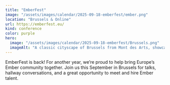 ```yaml
---
title: "EmberFest"
image: "/assets/images/calendar/2025-09-18-emberfest/ember.png"
location: "Brussels & Online"
url: https://emberfest.eu/
kind: conference
color: purple
hero:
  image: "/assets/images/calendar/2025-09-18-emberfest/Brussels.png"
  imageAlt: "A classic cityscape of Brussels from Mont des Arts, showcasing grand architecture and the spire of the Town Hall in the distance."
---
```


EmberFest is back! For another year, we’re proud to help bring Europe’s Ember community together. Join us this September in Brussels for talks, hallway conversations, and a great opportunity to meet and hire Ember talent.
